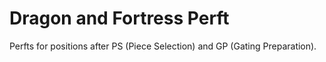 # Dragon and Fortress Perft

Perfts for positions after PS (Piece Selection) and GP (Gating Preparation).
